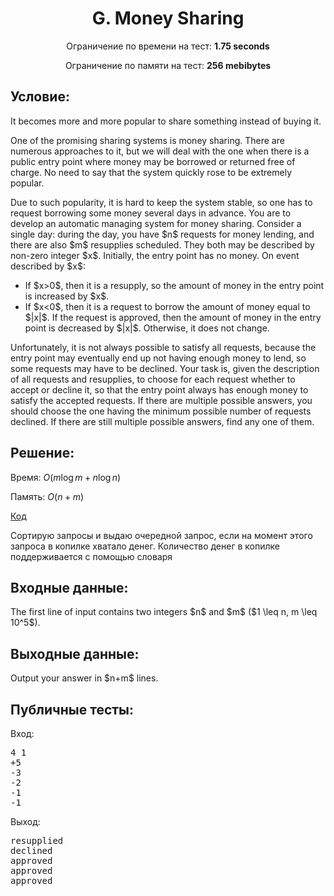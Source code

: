 <center><h1>G. Money Sharing</h1></center>
    
<p><center>Ограничение по времени на тест: <b>1.75 seconds</b></center></p>

<p><center>Ограничение по памяти на тест: <b>256 mebibytes</b></center></p>

<h2>Условие:</h2>

<div><p>It becomes more and more popular to share something instead of buying it.</p><p>One of the promising sharing systems is money sharing. There are numerous approaches to it, but we will deal with the one when there is a public entry point where money may be borrowed or returned free of charge. No need to say that the system quickly rose to be extremely popular.</p><p>Due to such popularity, it is hard to keep the system stable, so one has to request borrowing some money several days in advance. You are to develop an automatic managing system for money sharing. Consider a single day: during the day, you have $n$ requests for money lending, and there are also $m$ resupplies scheduled. They both may be described by non-zero integer $x$. Initially, the entry point has no money. On event described by $x$:</p><ul> <li> If $x&gt;0$, then it is a resupply, so the amount of money in the entry point is increased by $x$. </li><li> If $x&lt;0$, then it is a request to borrow the amount of money equal to $|x|$. If the request is approved, then the amount of money in the entry point is decreased by $|x|$. Otherwise, it does not change. </li></ul><p>Unfortunately, it is not always possible to satisfy all requests, because the entry point may eventually end up not having enough money to lend, so some requests may have to be declined. Your task is, given the description of all requests and resupplies, to choose for each request whether to accept or decline it, so that the entry point always has enough money to satisfy the accepted requests. If there are multiple possible answers, you should choose the one having the minimum possible number of requests declined. If there are still multiple possible answers, find any one of them.</p></div>

<h2>Решение:</h2>

Время: $O(m\log m + n\log n)$

Память: $O(n + m)$

[Код](solution.cpp)

Сортирую запросы и выдаю очередной запрос, если на момент этого запроса в копилке хватало денег. Количество денег в копилке поддерживается с помощью словаря

<h2>Входные данные:</h2>

<p>The first line of input contains two integers $n$ and $m$ ($1 \leq n, m \leq 10^5$).</p>

<h2>Выходные данные:</h2>

<p>Output your answer in $n+m$ lines.</p>

<h2>Публичные тесты:</h2>

Вход:

<pre>
4 1
+5
-3
-2
-1
-1
</pre>

Выход:

<pre>
resupplied
declined
approved
approved
approved
</pre>